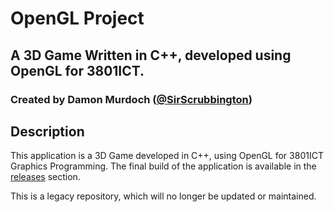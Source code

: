# OpenGL Project
## A 3D Game Written in C++, developed using OpenGL for 3801ICT. 
### Created by Damon Murdoch ([@SirScrubbington](https://twitter.com/SirScrubbington))

## Description
This application is a 3D Game developed in C++, using OpenGL for 3801ICT 
Graphics Programming. The final build of the application is available in the 
[releases](https://github.com/damon-murdoch/opengl-project/releases/tag/Final) 
section. 

This is a legacy repository, which will no longer be updated or maintained.